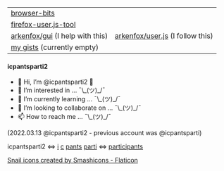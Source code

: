 
| | |
|---|---|
| [browser-bits](https://github.com/icpantsparti2/browser-bits) | |
| [firefox-user.js-tool](https://github.com/icpantsparti2/firefox-user.js-tool) | |
| [arkenfox/gui](https://github.com/arkenfox/gui) (I help with this) | [arkenfox/user.js](https://github.com/arkenfox/user.js) (I follow this) |
| [my gists](https://gist.github.com/icpantsparti2) (currently empty) | |

#### icpantsparti2

- 👋 Hi, I’m @icpantsparti2 🐌
- 👀 I’m interested in ... ¯\\\_(ツ)_/¯
- 🌱 I’m currently learning ... ¯\\\_(ツ)_/¯
- 💞️ I’m looking to collaborate on ... ¯\\\_(ツ)_/¯
- 📫 How to reach me ... ¯\\\_(ツ)_/¯

(2022.03.13 @icpantsparti2 - previous account was @icpantsparti)

icpantsparti2
<=>
[i](https://www.merriam-webster.com/dictionary/i)
[c](https://www.merriam-webster.com/dictionary/c)
[pants](https://www.merriam-webster.com/dictionary/pants)
[parti](https://www.merriam-webster.com/dictionary/parti)
<=>
[participants](https://www.merriam-webster.com/dictionary/participants)

<a href="https://www.flaticon.com/free-icons/snail" title="snail icons">Snail icons created by Smashicons - Flaticon</a>

<!---
icpantsparti2/icpantsparti2 is a ✨ special ✨ repository because its `README.md` (this file) appears on your GitHub profile.
You can click the Preview link to take a look at your changes.
--->
